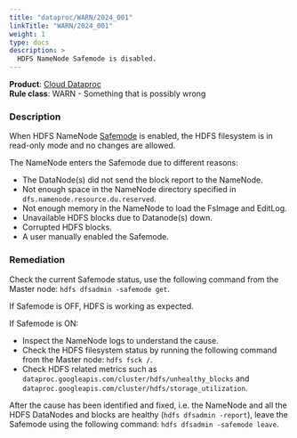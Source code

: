 ```yaml
---
title: "dataproc/WARN/2024_001"
linkTitle: "WARN/2024_001"
weight: 1
type: docs
description: >
  HDFS NameNode Safemode is disabled.
---
```


**Product**: [Cloud Dataproc](https://cloud.google.com/dataproc)\
**Rule class**: WARN - Something that is possibly wrong

### Description

When HDFS NameNode [Safemode](https://hadoop.apache.org/docs/current/hadoop-project-dist/hadoop-hdfs/HdfsUserGuide.html#Safemode) is enabled,
the HDFS filesystem is in read-only mode and no changes are allowed.

The NameNode enters the Safemode due to different reasons:
- The DataNode(s) did not send the block report to the NameNode.
- Not enough space in the NameNode directory specified in `dfs.namenode.resource.du.reserved`.
- Not enough memory in the NameNode to load the FsImage and EditLog.
- Unavailable HDFS blocks due to Datanode(s) down.
- Corrupted HDFS blocks.
- A user manually enabled the Safemode.


### Remediation
Check the current Safemode status, use the following command from the Master node:
`hdfs dfsadmin -safemode get`.

If Safemode is OFF, HDFS is working as expected.

If Safemode is ON:
- Inspect the NameNode logs to understand the cause.
- Check the HDFS filesystem status by running the following command from the Master node: `hdfs fsck /`.
- Check HDFS related metrics such as `dataproc.googleapis.com/cluster/hdfs/unhealthy_blocks` and `dataproc.googleapis.com/cluster/hdfs/storage_utilization`.

After the cause has been identified and fixed, i.e. the NameNode and all the HDFS DataNodes and blocks are healthy (`hdfs dfsadmin -report`), leave the Safemode using the following command: `hdfs dfsadmin -safemode leave`.
